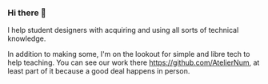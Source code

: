 ### Hi there 👋
I help student designers with acquiring and using all sorts of technical knowledge.

In addition to making some, I'm on the lookout for simple and libre tech to help teaching. You can see our work there https://github.com/AtelierNum, at least part of it because a good deal happens in person.

<!--
**zhakk-harn/zhakk-harn** is a ✨ _special_ ✨ repository because its `README.md` (this file) appears on your GitHub profile.

Here are some ideas to get you started:

- 🔭 I’m currently working on ...
- 🌱 I’m currently learning ...
- 👯 I’m looking to collaborate on ...
- 🤔 I’m looking for help with ...
- 💬 Ask me about ...
- 📫 How to reach me: ...
- 😄 Pronouns: ...
- ⚡ Fun fact: ...
-->
